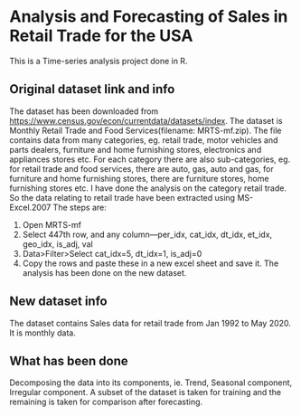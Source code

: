 # Analysis and Forecasting of Sales in Retail Trade for the USA
This is a Time-series analysis project done in R.
## Original dataset link and info
The dataset has been downloaded from https://www.census.gov/econ/currentdata/datasets/index. The dataset is Monthly Retail Trade and Food Services(filename: MRTS-mf.zip).
The file contains data from many categories, eg. retail trade, motor vehicles and parts dealers, furniture and home furnishing stores, electronics and appliances stores etc. For each category there are also sub-categories, eg. for retail trade and food services, there are auto, gas, auto and gas, for furniture and home furnishing stores, there are furniture stores, home furnishing stores etc.
I have done the analysis on the category retail trade. So the data relating to retail trade have been extracted using MS-Excel.2007 The steps are: 
1.	Open MRTS-mf
2.	Select 447th row, and any column—per_idx, cat_idx, dt_idx, et_idx, geo_idx, is_adj, val
3.	Data>Filter>Select cat_idx=5, dt_idx=1, is_adj=0
4.	Copy the rows and paste these in a new excel sheet and save it.
The analysis has been done on the new dataset.
## New dataset info
The dataset contains Sales data for retail trade from Jan 1992 to May 2020. It is monthly data.
## What has been done
Decomposing the data into its components, ie. Trend, Seasonal component, Irregular component.
A subset of the dataset is taken for training and the remaining is taken for comparison after forecasting. 
